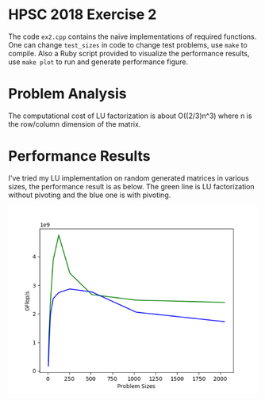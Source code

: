 HPSC 2018 Exercise 2
====================

The code `ex2.cpp` contains the naive implementations of required functions.
One can change `test_sizes` in code to change test problems, use `make` to
compile. Also a Ruby script provided to visualize the performance results,
use `make plot` to run and generate performance figure.

Problem Analysis
====================

The computational cost of LU factorization is about O((2/3)n^3) where n is the
row/column dimension of the matrix.

Performance Results
====================

I've tried my LU implementation on random generated matrices in various sizes,
the performance result is as below. The green line is LU factorization without
pivoting and the blue one is with pivoting.

![GFlops/Size](ex2.png)
